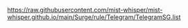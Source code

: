 https://raw.githubusercontent.com/mist-whisper/mist-whisper.github.io/main/Surge/rule/Telegram/TelegramSG.list
